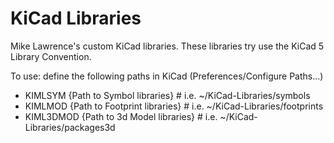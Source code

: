 # KiCad Libraries
Mike Lawrence's custom KiCad libraries. These libraries try use the KiCad 5 Library Convention.

To use: define the following paths in KiCad (Preferences/Configure Paths...)

* KIMLSYM     {Path to Symbol libraries}     # i.e. ~/KiCad-Libraries/symbols
* KIMLMOD     {Path to Footprint libraries}  # i.e. ~/KiCad-Libraries/footprints
* KIML3DMOD   {Path to 3d Model libraries}   # i.e. ~/KiCad-Libraries/packages3d
